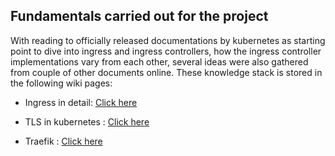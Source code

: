 ## Fundamentals carried out for the project

With reading to officially released documentations by kubernetes as starting point to dive into ingress and ingress controllers, how the ingress controller implementations vary from each other, several ideas were also gathered from couple of other documents online. These knowledge stack is stored in the following wiki pages:

* Ingress in detail: <a href="https://github.com/dikshita-git/RP_Ingress_security-IPv4_and_IPv6/wiki/Ingress#introduction-to-ingress">Click here</a>

* TLS in kubernetes : <a href="https://github.com/dikshita-git/RP_Ingress_security-IPv4_and_IPv6/wiki/TLS-in-Kubernetes">Click here</a>

*  Traefik : <a href="https://github.com/dikshita-git/RP_Ingress_security-IPv4_and_IPv6/wiki/Traefik">Click here</a>
